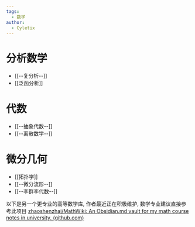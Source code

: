 ```yaml
---
tags:
  - 数学
author:
  - Cyletix
---
```

# 分析数学
- [[--复分析--]]
- [[泛函分析]]

# 代数
- [[--抽象代数--]]
- [[--离散数学--]]

# 微分几何
- [[拓扑学]]
- [[--微分流形--]]
- [[--李群李代数--]]


以下是另一个更专业的高等数学库, 作者最近正在积极维护, 数学专业建议直接参考此项目
[zhaoshenzhai/MathWiki: An Obsidian.md vault for my math course notes in university. (github.com)](https://github.com/zhaoshenzhai/MathWiki)
